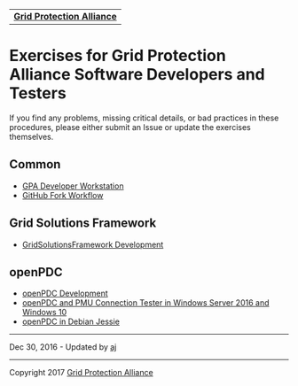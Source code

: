 |   |
|---|
| **[Grid Protection Alliance](http://www.gridprotectionalliance.org "Grid Protection Alliance Home Page")** |

# Exercises for Grid Protection Alliance Software Developers and Testers

If you find any problems, missing critical details, or bad practices in these procedures, please either submit an Issue or update the exercises themselves.

## Common

- [GPA Developer Workstation](Exercise_GPA_Developer_Workstation.md)
- [GitHub Fork Workflow](Exercise_GitHub_Fork.md)

## Grid Solutions Framework

- [GridSolutionsFramework Development](Exercise_GPA_GridSolutionsFramework_Development.md)

## openPDC

- [openPDC Development](Exercise_GPA_openPDC_Development.md)
- [openPDC and PMU Connection Tester in Windows Server 2016 and Windows 10](Exercise_openPDC_and_PMUConnectionTester_in_Windows2016.md)
- [openPDC in Debian Jessie](Exercise_openPDC_in_Debian_Jessie.md)

---

Dec 30, 2016 - Updated by [aj](https://github.com/ajstadlin)

---

Copyright 2017 [Grid Protection Alliance](http://www.gridprotectionalliance.org)
